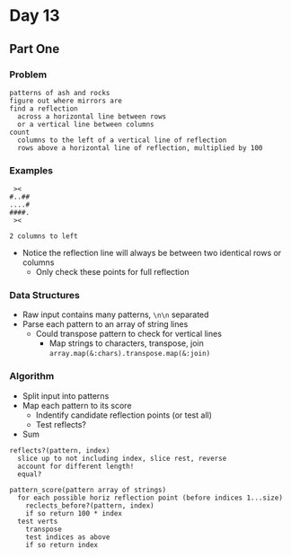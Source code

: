 # Day 13

## Part One

### Problem

```
patterns of ash and rocks
figure out where mirrors are
find a reflection
  across a horizontal line between rows
  or a vertical line between columns
count
  columns to the left of a vertical line of reflection
  rows above a horizontal line of reflection, multiplied by 100
```

### Examples

```
 ><
#..##
....#
####.
 ><

2 columns to left
```

- Notice the reflection line will always be between two identical rows or columns
  - Only check these points for full reflection

### Data Structures

- Raw input contains many patterns, `\n\n` separated
- Parse each pattern to an array of string lines
  - Could transpose pattern to check for vertical lines
    - Map strings to characters, transpose, join
      `array.map(&:chars).transpose.map(&:join)`

### Algorithm

- Split input into patterns
- Map each pattern to its score
  - Indentify candidate reflection points (or test all)
  - Test reflects?
- Sum

```
reflects?(pattern, index)
  slice up to not including index, slice rest, reverse
  account for different length!
  equal?

pattern_score(pattern array of strings)
  for each possible horiz reflection point (before indices 1...size)
    reclects_before?(pattern, index)
    if so return 100 * index
  test verts
    transpose
    test indices as above
    if so return index
```
